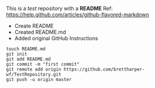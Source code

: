 This is a _test_ repository with a **README**
Ref: https://help.github.com/articles/github-flavored-markdown

* Create README
* Created README.md
* Added original GitHub Instructions

````
touch README.md
git init
git add README.md
git commit -m "first commit"
git remote add origin https://github.com/brettharper-wf/TestRepository.git
git push -u origin master
````
